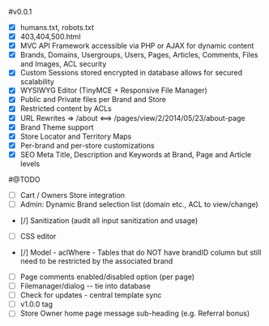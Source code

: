 #v0.0.1
 - [x] humans.txt, robots.txt
 - [x] 403,404,500.html
 - [x] MVC API Framework accessible via PHP or AJAX for dynamic content
 - [x] Brands, Domains, Usergroups, Users, Pages, Articles, Comments, Files and Images, ACL security
 - [x] Custom Sessions stored encrypted in database allows for secured scalability
 - [x] WYSIWYG Editor (TinyMCE + Responsive File Manager)
 - [x] Public and Private files per Brand and Store
 - [x] Restricted content by ACLs
 - [x] URL Rewrites => /about <==> /pages/view/2/2014/05/23/about-page
 - [x] Brand Theme support
 - [x] Store Locator and Territory Maps
 - [x] Per-brand and per-store customizations
 - [x] SEO Meta Title, Description and Keywords at Brand, Page and Article levels
  
#@TODO
 - [ ] Cart / Owners Store integration
 - [ ] Admin: Dynamic Brand selection list (domain etc., ACL to view/change)
 - [/] Sanitization (audit all input sanitization and usage)
 - [ ] CSS editor
 - [/] Model - aclWhere - Tables that do NOT have brandID column but still need to be restricted by the associated brand
 - [ ] Page comments enabled/disabled option (per page)
 - [ ] Filemanager/dialog -- tie into database
 - [ ] Check for updates - central template sync
 - [ ] v1.0.0 tag
 - [ ] Store Owner home page message sub-heading (e.g. Referral bonus)
